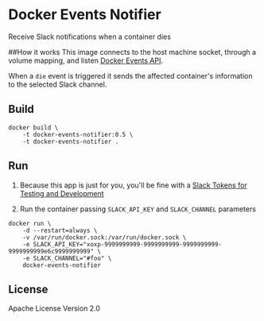 # Docker Events Notifier 
Receive Slack notifications when a container dies

##How it works
This image connects to the host machine socket, through a volume mapping, and listen [Docker Events API](https://docs.docker.com/engine/reference/api/docker_remote_api_v1.24/#/monitor-dockers-events).

When a `die` event is triggered it sends the affected container's information to the selected Slack channel.  


## Build

```shell
docker build \
    -t docker-events-notifier:0.5 \
    -t docker-events-notifier .
```


## Run
1. Because this app is just for you, you'll be fine with  a [Slack Tokens for Testing and Development](https://api.slack.com/docs/oauth-test-tokens)

1. Run the container passing `SLACK_API_KEY` and `SLACK_CHANNEL` parameters

```shell
docker run \
    -d --restart=always \
    -v /var/run/docker.sock:/var/run/docker.sock \
    -e SLACK_API_KEY="xoxp-9999999999-9999999999-9999999999-9999999999e6c9999999999" \
    -e SLACK_CHANNEL="#foo" \
    docker-events-notifier
```

## License
Apache License Version 2.0


